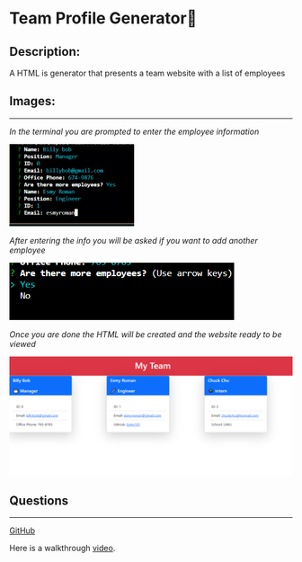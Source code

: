 # Team Profile Generator🔨

## Description:

A HTML is generator that presents a team website with a list of employees


## Images:
---
_In the terminal you are prompted to enter the employee information_

![image](./images/Screenshot%202022-08-04%20150946%20(2).png)


_After entering the info you will be asked if you want to add another employee_

![image](./images/Screenshot%202022-08-04%20150426.png)

_Once you are done the HTML will be created and the website ready to be viewed_

![image](./images/Screenshot%202022-08-04%20150634.png)


## Questions
---
[GitHub](https://github.com/)

Here is a walkthrough [video](https://drive.google.com/file/d/12gkegOQTZCMRozHLrC0l4GGueWs4AYYF/view?usp=sharing). 